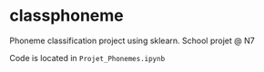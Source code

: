 # classphoneme

Phoneme classification project using sklearn. School projet @ N7

Code is located in `Projet_Phonemes.ipynb`
